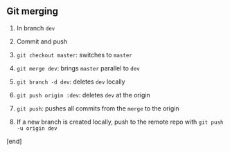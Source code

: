 ## Git merging

 1. In branch `dev`
 2. Commit and push
 3. `git checkout master`: switches to `master`
 4. `git merge dev`: brings `master` parallel to `dev`
 5. `git branch -d dev`: deletes `dev` locally
 6. `git push origin :dev`: deletes `dev` at the origin
 7. `git push`: pushes all commits from the `merge` to the origin
 
 8. If a new branch is created locally, push to the remote repo with `git push -u origin dev`

[end]
